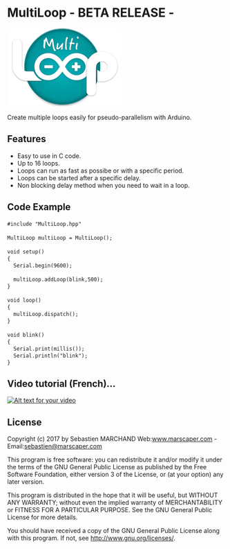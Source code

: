# MultiLoop - BETA RELEASE -
![Alt text](/MultiLoop.png?raw=true "Optional Title")

Create multiple loops easily for pseudo-parallelism with Arduino.

## Features
- Easy to use in C code.
- Up to 16 loops.
- Loops can run as fast as possibe or with a specific period.
- Loops can be started after a specific delay.
- Non blocking delay method when you need to wait in a loop.

## Code Example

```
#include "MultiLoop.hpp"

MultiLoop multiLoop = MultiLoop();

void setup()
{
  Serial.begin(9600);
  
  multiLoop.addLoop(blink,500);
}

void loop()
{
  multiLoop.dispatch();
}

void blink()
{
  Serial.print(millis());
  Serial.println("blink");
}
```

## Video tutorial (French)...

[![Alt text for your video](https://img.youtube.com/vi/s0Ovzg3ystU/0.jpg)](https://www.youtube.com/watch?v=s0Ovzg3ystU)

## License

Copyright (c) 2017 by Sebastien MARCHAND 
Web:www.marscaper.com - Email:sebastien@marscaper.com

This program is free software: you can redistribute it and/or modify
it under the terms of the GNU General Public License as published by
the Free Software Foundation, either version 3 of the License, or
(at your option) any later version.

This program is distributed in the hope that it will be useful,
but WITHOUT ANY WARRANTY; without even the implied warranty of
MERCHANTABILITY or FITNESS FOR A PARTICULAR PURPOSE.  See the
GNU General Public License for more details.

You should have received a copy of the GNU General Public License
along with this program.  If not, see <http://www.gnu.org/licenses/>.
